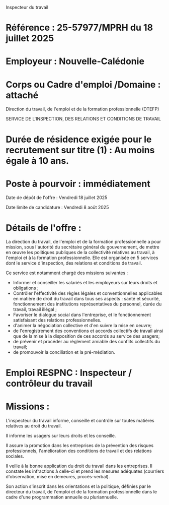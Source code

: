 
Inspecteur du travail

# Référence : 25-57977/MPRH du 18 juillet 2025

# Employeur : Nouvelle-Calédonie

# Corps ou Cadre d'emploi /Domaine : attaché

Direction du travail, de l'emploi et de la formation professionnelle (DTEFP)

SERVICE DE L'INSPECTION, DES RELATIONS ET CONDITIONS DE TRAVAIL

# Durée de résidence exigée pour le recrutement sur titre (1) : Au moins égale à 10 ans.

# Poste à pourvoir : immédiatement

Date de dépôt de l'offre : Vendredi 18 juillet 2025

Date limite de candidature : Vendredi 8 août 2025

# Détails de l'offre :

La direction du travail, de l'emploi et de la formation professionnelle a pour mission, sous l'autorité du secrétaire général du gouvernement, de mettre en œuvre les politiques publiques de la collectivité relatives au travail, à l'emploi et à la formation professionnelle. Elle est organisée en 5 services dont le service d'inspection, des relations et conditions de travail.

Ce service est notamment chargé des missions suivantes :

- Informer et conseiller les salariés et les employeurs sur leurs droits et obligations ;
- Contrôler l'effectivité des règles légales et conventionnelles applicables en matière de droit du travail dans tous ses aspects : santé et sécurité, fonctionnement des institutions représentatives du personnel, durée du travail, travail illégal ;
- Favoriser le dialogue social dans l'entreprise, et le fonctionnement satisfaisant des relations professionnelles.
- d'animer la négociation collective et d'en suivre la mise en oeuvre;
- de l'enregistrement des conventions et accords collectifs de travail ainsi que de la mise à la disposition de ces accords au service des usagers;
- de prévenir et procéder au règlement amiable des conflits collectifs du travail;
- de promouvoir la conciliation et la pré-médiation.

# Emploi RESPNC : Inspecteur / contrôleur du travail

# Missions :

L'inspecteur du travail informe, conseille et contrôle sur toutes matières relatives au droit du travail.

Il informe les usagers sur leurs droits et les conseille.

Il assure la promotion dans les entreprises de la prévention des risques professionnels, l'amélioration des conditions de travail et des relations sociales.

Il veille à la bonne application du droit du travail dans les entreprises. Il constate les infractions à celle-ci et prend les mesures adéquates (courriers d'observation, mise en demeures, procès-verbal).

Son action s'inscrit dans les orientations et la politique, définies par le directeur du travail, de l'emploi et de la formation professionnelle dans le cadre d'une programmation annuelle ou pluriannuelle.

